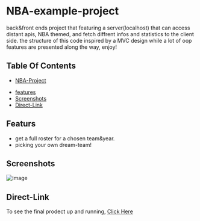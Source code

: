 # NBA-example-project
  back&front ends project that featuring a server(localhost) that can access distant apis, NBA themed, and fetch diffrent infos and statistics to the client side.
  the structure of this code inspired by a MVC design while a lot of oop features are presented along the way,
  enjoy!


## Table Of Contents
- [NBA-Project](#NBA-Project)
* [features](#featurs)
* [Screenshots](#screenshots)
* [Direct-Link](#Direct-Link)


## Featurs
- get a full roster for a chosen team&year.
- picking your own dream-team!

## Screenshots
![image](https://user-images.githubusercontent.com/54746985/189476431-58e9f765-463c-4cb4-ab68-aecc270b94e1.png)

## Direct-Link
To see the final prodect up and running,
[Click Here](https://nirnicole.github.io/RUPG-example-project/)
